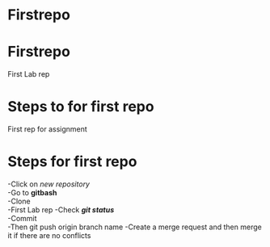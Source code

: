 # Firstrepo
 # Firstrepo
First Lab rep
# Steps to for first repo
First rep for assignment
# Steps for first repo
  -Click on *new repository*<br>
  -Go to **gitbash**<br>
  -Clone<br>
  -First Lab rep
  -Check ***git status***<br>
  -Commit<br>
  -Then git push origin branch name
  -Create a merge request and then merge it if there are no conflicts
